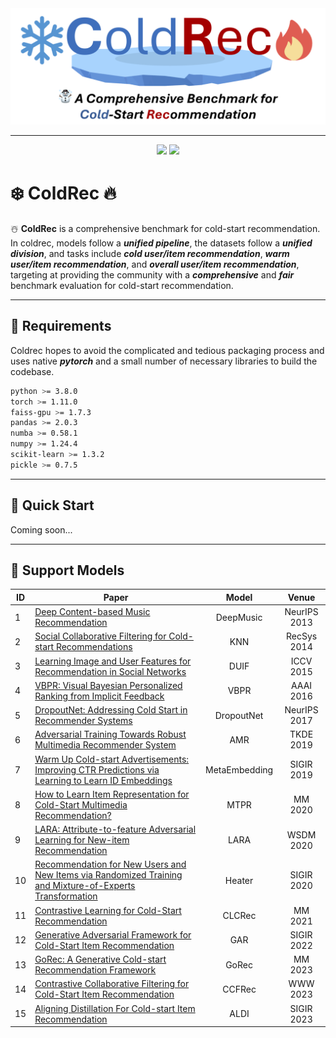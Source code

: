 <div align="center">
<img src="img/coldrec_logo.png" border="0" width=600px/>
</div>

------

<div align="center">
    <a href="https://github.com/YuanchenBei/ColdRec"><img src="https://img.shields.io/badge/PRs-welcome-blue.svg"></a>
    <a href="https://github.com/YuanchenBei/ColdRec/blob/main/LICENSE"><img src="https://badgen.net/github/license/YuanchenBei/ColdRec?color=green"></a>
</div>


# ❄️ ColdRec 🔥
☃️ **ColdRec** is a comprehensive benchmark for cold-start recommendation. In coldrec, models follow a ***unified pipeline***, the datasets follow a ***unified division***, and tasks include ***cold user/item recommendation***, ***warm user/item recommendation***, and ***overall user/item recommendation***, targeting at providing the community with a ***comprehensive*** and ***fair*** benchmark evaluation for cold-start recommendation.

---
## 🛫 Requirements
Coldrec hopes to avoid the complicated and tedious packaging process and uses native ***pytorch*** and a small number of necessary libraries to build the codebase.

``` bash
python >= 3.8.0 
torch >= 1.11.0
faiss-gpu >= 1.7.3
pandas >= 2.0.3
numba >= 0.58.1 
numpy >= 1.24.4
scikit-learn >= 1.3.2
pickle >= 0.7.5
```

---
## 🚀 Quick Start
Coming soon...


---

## 🧸 Support Models
| **ID** | **Paper** | **Model** | **Venue** |
|--------|---------|:----------:|:--------------:|
| 1      | [Deep Content-based Music Recommendation](https://proceedings.neurips.cc/paper/2013/file/b3ba8f1bee1238a2f37603d90b58898d-Paper.pdf)     |    DeepMusic    |   NeurIPS 2013    |
| 2      | [Social Collaborative Filtering for Cold-start Recommendations](https://dl.acm.org/doi/10.1145/2645710.2645772)     |    KNN    |   RecSys 2014    |
| 3      | [Learning Image and User Features for Recommendation in Social Networks](https://openaccess.thecvf.com/content_iccv_2015/papers/Geng_Learning_Image_and_ICCV_2015_paper.pdf) |    DUIF     |   ICCV 2015    |
| 4      | [VBPR: Visual Bayesian Personalized Ranking from Implicit Feedback](https://ojs.aaai.org/index.php/AAAI/article/view/9973)  |   VBPR   |    AAAI 2016    |
| 5     | [DropoutNet: Addressing Cold Start in Recommender Systems](https://papers.nips.cc/paper_files/paper/2017/file/dbd22ba3bd0df8f385bdac3e9f8be207-Paper.pdf)  |   DropoutNet   | NeurIPS 2017 |
| 6      | [Adversarial Training Towards Robust Multimedia Recommender System](https://arxiv.org/pdf/1809.07062)  |    AMR    |  TKDE 2019  |
| 7     | [Warm Up Cold-start Advertisements: Improving CTR Predictions via Learning to Learn ID Embeddings](https://dl.acm.org/doi/10.1145/3331184.3331268)  |    MetaEmbedding    | SIGIR 2019 |
| 8     | [How to Learn Item Representation for Cold-Start Multimedia Recommendation?](https://dl.acm.org/doi/10.1145/3394171.3413628)  |    MTPR    | MM 2020 |
| 9     | [LARA: Attribute-to-feature Adversarial Learning for New-item Recommendation](https://ir.sdu.edu.cn/~zhaochunren/papers/7LARAAttribute-to-featureadversariallearningfornew-itemrecommendation.pdf)  |    LARA    | WSDM 2020 |
| 10     | [Recommendation for New Users and New Items via Randomized Training and Mixture-of-Experts Transformation](https://zziwei.github.io/pubs/Ziwei_SIGIR_2020_Cold.pdf)  |    Heater    | SIGIR 2020 |
| 11    | [Contrastive Learning for Cold-Start Recommendation](https://arxiv.org/pdf/2107.05315)  |    CLCRec    |  MM 2021 |
| 12     | [Generative Adversarial Framework for Cold-Start Item Recommendation](https://dl.acm.org/doi/abs/10.1145/3477495.3531897)  |    GAR   | SIGIR 2022 |
| 13     | [GoRec: A Generative Cold-start Recommendation Framework](https://dl.acm.org/doi/abs/10.1145/3581783.3612238)  |   GoRec   | MM 2023 |
| 14     | [Contrastive Collaborative Filtering for Cold-Start Item Recommendation](https://arxiv.org/pdf/2302.02151)  |   CCFRec   | WWW 2023 |
| 15     | [Aligning Distillation For Cold-start Item Recommendation](https://dl.acm.org/doi/10.1145/3539618.3591732)  |    ALDI   | SIGIR 2023 |

